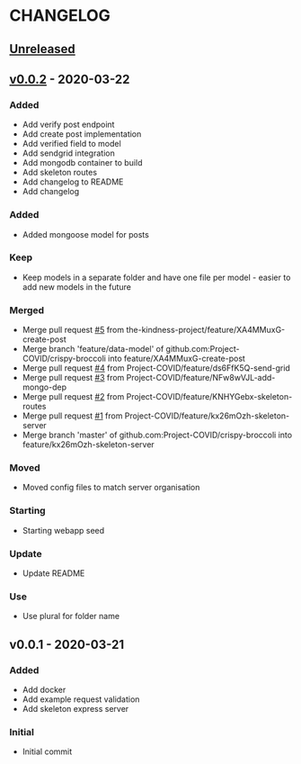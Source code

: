 # CHANGELOG

<a name="unreleased"></a>
## [Unreleased]



<a name="v0.0.2"></a>
## [v0.0.2] - 2020-03-22

### Added
- Add verify post endpoint
- Add create post implementation
- Add verified field to model
- Add sendgrid integration
- Add mongodb container to build
- Add skeleton routes
- Add changelog to README
- Add changelog

### Added
- Added mongoose model for posts

### Keep
- Keep models in a separate folder and have one file per model - easier to add new models in the future

### Merged
- Merge pull request [#5](https://github.com/blokur/bk-catalogue/issues/5) from the-kindness-project/feature/XA4MMuxG-create-post
- Merge branch 'feature/data-model' of github.com:Project-COVID/crispy-broccoli into feature/XA4MMuxG-create-post
- Merge pull request [#4](https://github.com/blokur/bk-catalogue/issues/4) from Project-COVID/feature/ds6FfK5Q-send-grid
- Merge pull request [#3](https://github.com/blokur/bk-catalogue/issues/3) from Project-COVID/feature/NFw8wVJL-add-mongo-dep
- Merge pull request [#2](https://github.com/blokur/bk-catalogue/issues/2) from Project-COVID/feature/KNHYGebx-skeleton-routes
- Merge pull request [#1](https://github.com/blokur/bk-catalogue/issues/1) from Project-COVID/feature/kx26mOzh-skeleton-server
- Merge branch 'master' of github.com:Project-COVID/crispy-broccoli into feature/kx26mOzh-skeleton-server

### Moved
- Moved config files to match server organisation

### Starting
- Starting webapp seed

### Update
- Update README

### Use
- Use plural for folder name


<a name="v0.0.1"></a>
## v0.0.1 - 2020-03-21

### Added
- Add docker
- Add example request validation
- Add skeleton express server

### Initial
- Initial commit



[Unreleased]: https://github.com/blokur/bk-catalogue/compare/v0.0.2...HEAD
[v0.0.2]: https://github.com/blokur/bk-catalogue/compare/v0.0.1...v0.0.2
